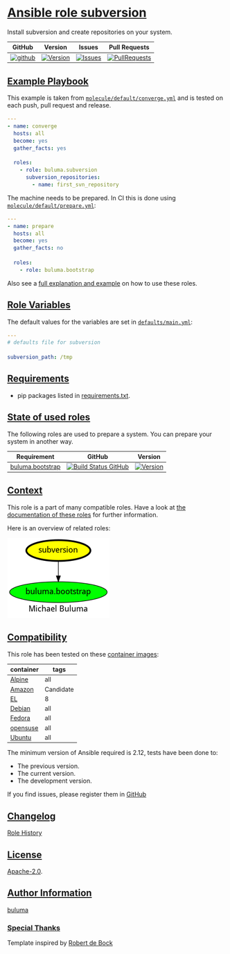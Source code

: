 # [Ansible role subversion](#subversion)

Install subversion and create repositories on your system.

|GitHub|Version|Issues|Pull Requests|
|------|-------|------|-------------|
|[![github](https://github.com/buluma/ansible-role-subversion/actions/workflows/molecule.yml/badge.svg)](https://github.com/buluma/ansible-role-subversion/actions/workflows/molecule.yml)|[![Version](https://img.shields.io/github/release/buluma/ansible-role-subversion.svg)](https://github.com/buluma/ansible-role-subversion/releases/)|[![Issues](https://img.shields.io/github/issues/buluma/ansible-role-subversion.svg)](https://github.com/buluma/ansible-role-subversion/issues/)|[![PullRequests](https://img.shields.io/github/issues-pr-closed-raw/buluma/ansible-role-subversion.svg)](https://github.com/buluma/ansible-role-subversion/pulls/)|

## [Example Playbook](#example-playbook)

This example is taken from [`molecule/default/converge.yml`](https://github.com/buluma/ansible-role-subversion/blob/master/molecule/default/converge.yml) and is tested on each push, pull request and release.

```yaml
---
- name: converge
  hosts: all
  become: yes
  gather_facts: yes

  roles:
    - role: buluma.subversion
      subversion_repositories:
        - name: first_svn_repository
```

The machine needs to be prepared. In CI this is done using [`molecule/default/prepare.yml`](https://github.com/buluma/ansible-role-subversion/blob/master/molecule/default/prepare.yml):

```yaml
---
- name: prepare
  hosts: all
  become: yes
  gather_facts: no

  roles:
    - role: buluma.bootstrap
```

Also see a [full explanation and example](https://buluma.github.io/how-to-use-these-roles.html) on how to use these roles.

## [Role Variables](#role-variables)

The default values for the variables are set in [`defaults/main.yml`](https://github.com/buluma/ansible-role-subversion/blob/master/defaults/main.yml):

```yaml
---
# defaults file for subversion

subversion_path: /tmp
```

## [Requirements](#requirements)

- pip packages listed in [requirements.txt](https://github.com/buluma/ansible-role-subversion/blob/master/requirements.txt).

## [State of used roles](#state-of-used-roles)

The following roles are used to prepare a system. You can prepare your system in another way.

| Requirement | GitHub | Version |
|-------------|--------|--------|
|[buluma.bootstrap](https://galaxy.ansible.com/buluma/bootstrap)|[![Build Status GitHub](https://github.com/buluma/ansible-role-bootstrap/workflows/Ansible%20Molecule/badge.svg)](https://github.com/buluma/ansible-role-bootstrap/actions)|[![Version](https://img.shields.io/github/release/buluma/ansible-role-bootstrap.svg)](https://github.com/shadowwalker/ansible-role-bootstrap)|

## [Context](#context)

This role is a part of many compatible roles. Have a look at [the documentation of these roles](https://buluma.github.io/) for further information.

Here is an overview of related roles:

![dependencies](https://raw.githubusercontent.com/buluma/ansible-role-subversion/png/requirements.png "Dependencies")

## [Compatibility](#compatibility)

This role has been tested on these [container images](https://hub.docker.com/u/buluma):

|container|tags|
|---------|----|
|[Alpine](https://hub.docker.com/repository/docker/buluma/alpine/general)|all|
|[Amazon](https://hub.docker.com/repository/docker/buluma/amazonlinux/general)|Candidate|
|[EL](https://hub.docker.com/repository/docker/buluma/enterpriselinux/general)|8|
|[Debian](https://hub.docker.com/repository/docker/buluma/debian/general)|all|
|[Fedora](https://hub.docker.com/repository/docker/buluma/fedora/general)|all|
|[opensuse](https://hub.docker.com/repository/docker/buluma/opensuse/general)|all|
|[Ubuntu](https://hub.docker.com/repository/docker/buluma/ubuntu/general)|all|

The minimum version of Ansible required is 2.12, tests have been done to:

- The previous version.
- The current version.
- The development version.

If you find issues, please register them in [GitHub](https://github.com/buluma/ansible-role-subversion/issues)

## [Changelog](#changelog)

[Role History](https://github.com/buluma/ansible-role-subversion/blob/master/CHANGELOG.md)

## [License](#license)

[Apache-2.0](https://github.com/buluma/ansible-role-subversion/blob/master/LICENSE).

## [Author Information](#author-information)

[buluma](https://buluma.github.io/)


### [Special Thanks](#special-thanks)

Template inspired by [Robert de Bock](https://github.com/robertdebock)
